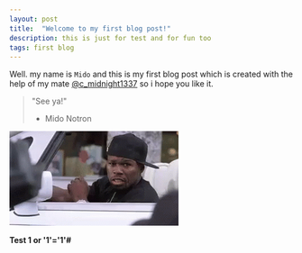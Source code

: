 ```yaml
---
layout: post
title:  "Welcome to my first blog post!"
description: this is just for test and for fun too
tags: first blog
---
```

Well. my name is `Mido` and this is my first blog post which is created with the help of my mate [@c_midnight1337](https://twitter.com/@c_midnight1337) so i hope you like it.

> "See ya!"
>
>   - Mido Notron

![image](/images/00.gif)

**Test 1 or '1'='1'\#**

